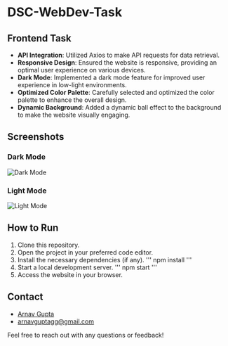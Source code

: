 # DSC-WebDev-Task

## Frontend Task

- **API Integration**: Utilized Axios to make API requests for data retrieval.
- **Responsive Design**: Ensured the website is responsive, providing an optimal user experience on various devices.
- **Dark Mode**: Implemented a dark mode feature for improved user experience in low-light environments.
- **Optimized Color Palette**: Carefully selected and optimized the color palette to enhance the overall design.
- **Dynamic Background**: Added a dynamic ball effect to the background to make the website visually engaging.

## Screenshots

### Dark Mode
![Dark Mode](https://github.com/arnavgupta00/DSC-WebDev-Task/assets/101815033/1750a6aa-408a-4ebe-a46d-86c4357d9ffd)

### Light Mode
![Light Mode](https://github.com/arnavgupta00/DSC-WebDev-Task/assets/101815033/8ef66f79-ebf0-49ba-acb9-cd8196eba911)

## How to Run

1. Clone this repository.
2. Open the project in your preferred code editor.
3. Install the necessary dependencies (if any).
   '''
   npm install
   '''
5. Start a local development server.
 '''
   npm start
   '''
7. Access the website in your browser.


## Contact

- [Arnav Gupta](https://github.com/arnavgupta00)
- arnavguptagg@gmail.com

Feel free to reach out with any questions or feedback!



